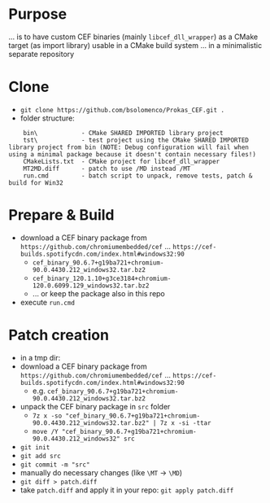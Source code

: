 # Purpose
... is to have custom CEF binaries (mainly `libcef_dll_wrapper`) as a CMake target (as import library) usable in a CMake build system
... in a minimalistic separate repository

# Clone
- `git clone https://github.com/bsolomenco/Prokas_CEF.git .`
- folder structure:
```
    bin\            - CMake SHARED IMPORTED library project
    tst\            - test project using the CMake SHARED IMPORTED library project from bin (NOTE: Debug configuration will fail when using a minimal package because it doesn't contain necessary files!)
    CMakeLists.txt  - CMake project for libcef_dll_wrapper
    MT2MD.diff      - patch to use /MD instead /MT
    run.cmd         - batch script to unpack, remove tests, patch & build for Win32
```

# Prepare & Build
- download a CEF binary package from `https://github.com/chromiumembedded/cef` ... `https://cef-builds.spotifycdn.com/index.html#windows32:90`
    - `cef_binary_90.6.7+g19ba721+chromium-90.0.4430.212_windows32.tar.bz2`
    - `cef_binary_120.1.10+g3ce3184+chromium-120.0.6099.129_windows32.tar.bz2`
    - ... or keep the package also in this repo
- execute `run.cmd`

# Patch creation
- in a tmp dir:
- download a CEF binary package from `https://github.com/chromiumembedded/cef` ... `https://cef-builds.spotifycdn.com/index.html#windows32:90`
    - e.g. `cef_binary_90.6.7+g19ba721+chromium-90.0.4430.212_windows32.tar.bz2`
- unpack the CEF binary package in `src` folder
    - `7z x -so "cef_binary_90.6.7+g19ba721+chromium-90.0.4430.212_windows32.tar.bz2" | 7z x -si -ttar`
    - `move /Y "cef_binary_90.6.7+g19ba721+chromium-90.0.4430.212_windows32" src`
- `git init`
- `git add src`
- `git commit -m "src"`
- manually do necessary changes (like `\MT` -> `\MD`)
- `git diff > patch.diff`
- take `patch.diff` and apply it in your repo: `git apply patch.diff`